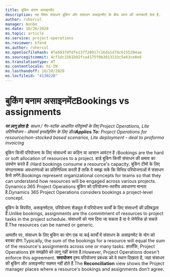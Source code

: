 ```yaml
---
title: बुकिंग बनाम असाइनमेंट
description: यह विषय संसाधन बुकिंग और संसाधन असाइनमेंट के बीच अंतर की जानकारी देता है.
author: ruhercul
manager: Annbe
ms.date: 10/26/2020
ms.topic: article
ms.service: project-operations
ms.reviewer: kfend
ms.author: ruhercul
ms.openlocfilehash: 8fe6937dfdfe137f28917c16da1d7dc6155284ae
ms.sourcegitcommit: 4cf1dc1561b92fca4175f0b3813133c5e63ce8e6
ms.translationtype: HT
ms.contentlocale: hi-IN
ms.lasthandoff: 10/28/2020
ms.locfileid: "4130220"
---
```

# <a name="bookings-vs-assignments"></a><span data-ttu-id="f4796-103">बुकिंग बनाम असाइनमेंट</span><span class="sxs-lookup"><span data-stu-id="f4796-103">Bookings vs assignments</span></span>

<span data-ttu-id="f4796-104">_**पर लागू होता है:** साधन / गैर-स्टॉक आधारित परिदृश्यों के लिए Project Operations, Lite परिनियोजन - प्रोफार्मा इनवॉइसिंग के लिए डील_</span><span class="sxs-lookup"><span data-stu-id="f4796-104">_**Applies To:** Project Operations for resource/non-stocked based scenarios, Lite deployment - deal to proforma invoicing_</span></span>

<span data-ttu-id="f4796-105">बुकिंग किसी परियोजना के लिए संसाधनों का कठिन या आसान आवंटन है।</span><span class="sxs-lookup"><span data-stu-id="f4796-105">Bookings are the hard or soft allocation of resources to a project.</span></span> <span data-ttu-id="f4796-106">हार्ड बुकिंग किसी संसाधन की क्षमता का उपभोग करते हैं।</span><span class="sxs-lookup"><span data-stu-id="f4796-106">Hard bookings consume a resource's capacity.</span></span> <span data-ttu-id="f4796-107">बुकिंग टीमों के लिए संगठनात्मक अवधारणाओं का प्रतिनिधित्व करती हैं ताकि वे समझ सकें कि विभिन्न परियोजनाओं में संसाधन कैसे लगेंगे.</span><span class="sxs-lookup"><span data-stu-id="f4796-107">Bookings represent organizational concepts for teams so that they can understand how resources will be engaged across various projects.</span></span> <span data-ttu-id="f4796-108">Dynamics 365 Project Operations बुकिंग को परियोजना-स्तरीय अवधारणा मानता है.</span><span class="sxs-lookup"><span data-stu-id="f4796-108">Dynamics 365 Project Operations considers bookings a project-level concept.</span></span> 

<span data-ttu-id="f4796-109">बुकिंग के विपरीत, असाइनमेंट्स, परियोजना शेड्यूल में परियोजना कार्यों के लिए संसाधनों की प्रतिबद्धता हैं.</span><span class="sxs-lookup"><span data-stu-id="f4796-109">Unlike bookings, assignments are the commitment of resources to project tasks in the project schedule.</span></span> <span data-ttu-id="f4796-110">संसाधनों को नाम दिया जा सकता है या वे जेनेरिक हो सकते हैं.</span><span class="sxs-lookup"><span data-stu-id="f4796-110">The resources can be named or generic.</span></span> 

<span data-ttu-id="f4796-111">आमतौर पर, संसाधन के लिए बुकिंग का योग एक या कई कार्यों में संसाधन के असाइनमेंट के योग को बराबर होगा.</span><span class="sxs-lookup"><span data-stu-id="f4796-111">Typically, the sum of the bookings for a resource will equal the sum of the resource's assignments across one or many tasks.</span></span> <span data-ttu-id="f4796-112">हालाँकि, Project Operations इस समझौते को लागू नहीं करता है.</span><span class="sxs-lookup"><span data-stu-id="f4796-112">However, Project Operations doesn't enforce this agreement.</span></span> <span data-ttu-id="f4796-113">**समायोजन** दृश्य परियोजना प्रबंधक को वे स्थान दिखाता है, जहां संसाधन की बुकिंग और असाइनमेंट सहमत नहीं होते हैं.</span><span class="sxs-lookup"><span data-stu-id="f4796-113">The **Reconciliation** view shows the Project manager places where a resource's bookings and assignments don't agree.</span></span>
